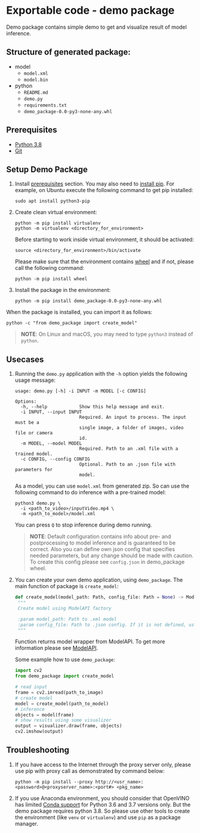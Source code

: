# Exportable code - demo package

Demo package contains simple demo to get and visualize result of model inference.

## Structure of generated package:

* model
  - `model.xml`
  - `model.bin`
* python
  - `README.md`
  - `demo.py`
  - `requirements.txt`
  - `demo_package-0.0-py3-none-any.whl`


## Prerequisites
* [Python 3.8](https://www.python.org/downloads/)
* [Git](https://git-scm.com/)

## Setup Demo Package

1. Install [prerequisites](#prerequisites) section. You may also need to [install pip](https://pip.pypa.io/en/stable/installation/). For example, on Ubuntu execute the following command to get pip installed:
   ```
   sudo apt install python3-pip
   ```

2. Create clean virtual environment:
   ```
   python -m pip install virtualenv
   python -m virtualenv <directory_for_environment>
   ```

   Before starting to work inside virtual environment, it should be activated:
   ```
   source <directory_for_environment>/bin/activate
   ```

   Please make sure that the environment contains [wheel](https://pypi.org/project/wheel/) and if not, please call the following command:

   ```
   python -m pip install wheel
   ```

3. Install the package in the environment:
   ```
   python -m pip install demo_package-0.0-py3-none-any.whl
   ```


When the package is installed, you can import it as follows:
```
python -c "from demo_package import create_model"
```

> **NOTE**: On Linux and macOS, you may need to type `python3` instead of `python`.

## Usecases

1. Running the `demo.py` application with the `-h` option yields the following usage message:
   ```
   usage: demo.py [-h] -i INPUT -m MODEL [-c CONFIG]

   Options:
     -h, --help            Show this help message and exit.
     -i INPUT, --input INPUT
                           Required. An input to process. The input must be a
                           single image, a folder of images, video file or camera
                           id.
     -m MODEL, --model MODEL
                           Required. Path to an .xml file with a trained model.
     -c CONFIG, --config CONFIG
                           Optional. Path to an .json file with parameters for
                           model.

   ```

   As a model, you can use `model.xml` from generated zip. So can use the following command to do inference with a pre-trained model:
   ```
   python3 demo.py \
     -i <path_to_video>/inputVideo.mp4 \
     -m <path_to_model>/model.xml
   ```
   You can press `Q` to stop inference during demo running.
   > **NOTE**: Default configuration contains info about pre- and postprocessing to model inference and is guaranteed to be correct.
   > Also you can define own json config that specifies needed parameters, but any change should be made with caution.
   > To create this config please see `config.json` in demo_package wheel.

2. You can create your own demo application, using `demo_package`. The main function of package is `create_model`:
   ```python
   def create_model(model_path: Path, config_file: Path = None) -> Model:
    """
    Create model using ModelAPI factory

    :param model_path: Path to .xml model
    :param config_file: Path to .json config. If it is not defined, use config from demo_package
    """
   ```
   Function returns model wrapper from ModelAPI. To get more information please see [ModelAPI](https://github.com/openvinotoolkit/open_model_zoo/tree/master/demos/common/python/openvino/model_zoo/model_api).

   Some example how to use `demo_package`:
   ```python
   import cv2
   from demo_package import create_model

   # read input
   frame = cv2.imread(path_to_image)
   # create model
   model = create_model(path_to_model)
   # inference
   objects = model(frame)
   # show results using some visualizer
   output = visualizer.draw(frame, objects)
   cv2.imshow(output)
   ```

## Troubleshooting

1. If you have access to the Internet through the proxy server only, please use pip with proxy call as demonstrated by command below:
   ```
   python -m pip install --proxy http://<usr_name>:<password>@<proxyserver_name>:<port#> <pkg_name>
   ```

2. If you use Anaconda environment, you should consider that OpenVINO has limited [Conda support](https://docs.openvino.ai/2021.4/openvino_docs_install_guides_installing_openvino_conda.html) for Python 3.6 and 3.7 versions only. But the demo package requires python 3.8. So please use other tools to create the environment (like `venv` or `virtualenv`) and use `pip` as a package manager.